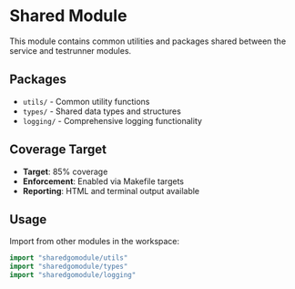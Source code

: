 # Shared Module

This module contains common utilities and packages shared between the service and testrunner modules.

## Packages

- `utils/` - Common utility functions
- `types/` - Shared data types and structures
- `logging/` - Comprehensive logging functionality

## Coverage Target

- **Target**: 85% coverage
- **Enforcement**: Enabled via Makefile targets
- **Reporting**: HTML and terminal output available

## Usage

Import from other modules in the workspace:
```go
import "sharedgomodule/utils"
import "sharedgomodule/types"
import "sharedgomodule/logging"
```

